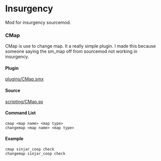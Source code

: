 # Insurgency
Mod for insurgency sourcemod.


### CMap
CMap is use to change map. It a really simple plugin. I made this because someone saying the sm_map off from sourcemod not working in insurgency.

#### Plugin
[plugins/CMap.smx](https://github.com/AzumiNeko/Insurgency/tree/master/scripting/CMap.smx?raw=true)

#### Source
[scripting/CMap.sp](https://github.com/AzumiNeko/Insurgency/tree/master/scripting/CMap.sp)

#### Command List
```
cmap <map name> <map type>
changemap <map name> <map type>
```

#### Example
```
cmap sinjar_coop check
changemap sinjar_coop check
```
